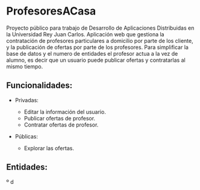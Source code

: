 # ProfesoresACasa
Proyecto público para trabajo de Desarrollo de Aplicaciones Distribuidas en la Universidad Rey Juan Carlos. Aplicación web que gestiona la contratación de profesores particulares a domicilio por parte de los cliente, y la publicación de ofertas por parte de los profesores. Para simplificar la base de datos y el numero de entidades el profesor actua a la vez de alumno, es decir que un usuario puede publicar ofertas y contratarlas al mismo tiempo.

## Funcionalidades:
* Privadas:
  - Editar la información del usuario.
  - Publicar ofertas de profesor.
  - Contratar ofertas de profesor.

* Públicas:
  - Explorar las ofertas.


## Entidades:
º d

